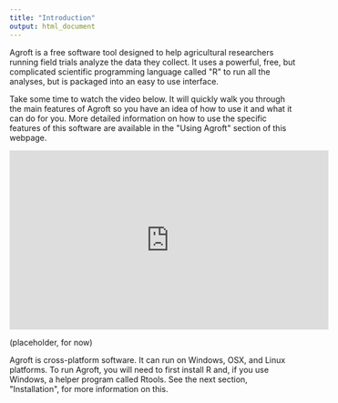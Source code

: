 ```yaml
---
title: "Introduction"
output: html_document
---
```


Agroft is a free software tool designed to help agricultural researchers running field trials analyze the data they collect. It uses a powerful, free, but complicated scientific programming language called "R" to run all the analyses, but is packaged into an easy to use interface.

Take some time to watch the video below. It will quickly walk you through the main features of Agroft so you have an idea of how to use it and what it can do for you. More detailed information on how to use the specific features of this software are available in the "Using Agroft" section of this webpage. 

<iframe width="560" height="315" src="https://www.youtube.com/embed/mL27TAJGlWc?list=PL9FE4E32D5F2AA0BA" frameborder="0" allowfullscreen></iframe>

(placeholder, for now)

Agroft is cross-platform software. It can run on Windows, OSX, and Linux platforms. To run Agroft, you will need to first install R and, if you use Windows, a helper program called Rtools. See the next section, "Installation", for more information on this. 


